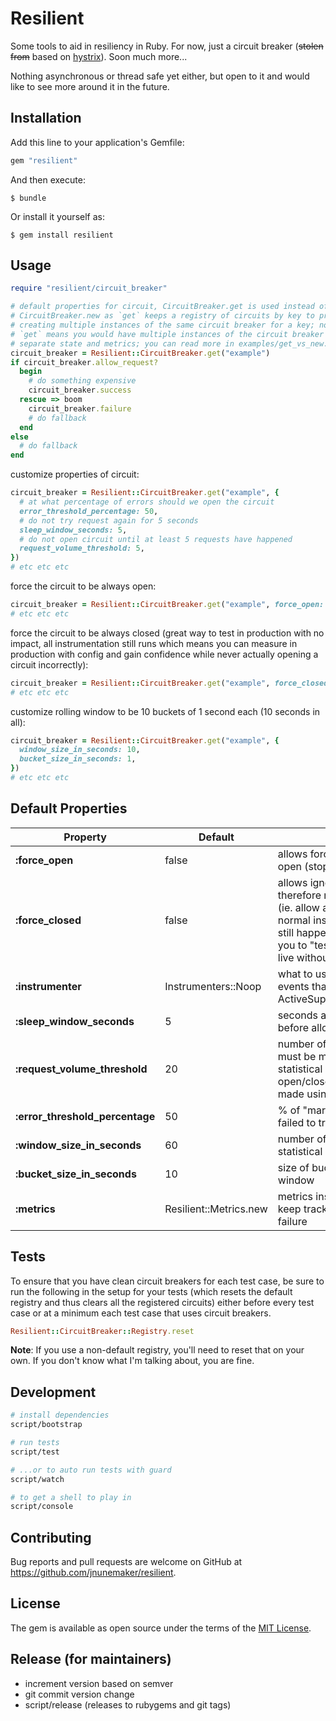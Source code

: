 # Resilient

Some tools to aid in resiliency in Ruby. For now, just a circuit breaker (~~stolen from~~ based on [hystrix](https://github.com/netflix/hystrix)). Soon much more...

Nothing asynchronous or thread safe yet either, but open to it and would like to see more around it in the future.

## Installation

Add this line to your application's Gemfile:

```ruby
gem "resilient"
```

And then execute:

    $ bundle

Or install it yourself as:

    $ gem install resilient

## Usage

```ruby
require "resilient/circuit_breaker"

# default properties for circuit, CircuitBreaker.get is used instead of
# CircuitBreaker.new as `get` keeps a registry of circuits by key to prevent
# creating multiple instances of the same circuit breaker for a key; not using
# `get` means you would have multiple instances of the circuit breaker and thus
# separate state and metrics; you can read more in examples/get_vs_new.rb
circuit_breaker = Resilient::CircuitBreaker.get("example")
if circuit_breaker.allow_request?
  begin
    # do something expensive
    circuit_breaker.success
  rescue => boom
    circuit_breaker.failure
    # do fallback
  end
else
  # do fallback
end
```

customize properties of circuit:

```ruby
circuit_breaker = Resilient::CircuitBreaker.get("example", {
  # at what percentage of errors should we open the circuit
  error_threshold_percentage: 50,
  # do not try request again for 5 seconds
  sleep_window_seconds: 5,
  # do not open circuit until at least 5 requests have happened
  request_volume_threshold: 5,
})
# etc etc etc
```

force the circuit to be always open:

```ruby
circuit_breaker = Resilient::CircuitBreaker.get("example", force_open: true)
# etc etc etc
```

force the circuit to be always closed (great way to test in production with no impact, all instrumentation still runs which means you can measure in production with config and gain confidence while never actually opening a circuit incorrectly):

```ruby
circuit_breaker = Resilient::CircuitBreaker.get("example", force_closed: true)
# etc etc etc
```

customize rolling window to be 10 buckets of 1 second each (10 seconds in all):

```ruby
circuit_breaker = Resilient::CircuitBreaker.get("example", {
  window_size_in_seconds: 10,
  bucket_size_in_seconds: 1,
})
# etc etc etc
```

## Default Properties

Property                        | Default                | Notes
--------------------------------|------------------------|--------
**:force_open**                 | false                  | allows forcing the circuit open (stopping all requests)
**:force_closed**               | false                  | allows ignoring errors and therefore never trip "open" (ie. allow all traffic through); normal instrumentation will still happen, thus allowing you to "test" configuration live without impact
**:instrumenter**               | Instrumenters::Noop    | what to use to instrument all events that happen (ie: ActiveSupport::Notifications)
**:sleep_window_seconds**       | 5                      | seconds after tripping circuit before allowing retry
**:request_volume_threshold**   | 20                     | number of requests that must be made within a statistical window before open/close decisions are made using stats
**:error_threshold_percentage** | 50                     |  % of "marks" that must be failed to trip the circuit
**:window_size_in_seconds**     | 60                     | number of seconds in the statistical window
**:bucket_size_in_seconds**     | 10                     | size of buckets in statistical window
**:metrics**                    | Resilient::Metrics.new | metrics instance used to keep track of success and failure

## Tests

To ensure that you have clean circuit breakers for each test case, be sure to run the following in the setup for your tests (which resets the default registry and thus clears all the registered circuits) either before every test case or at a minimum each test case that uses circuit breakers.

```ruby
Resilient::CircuitBreaker::Registry.reset
```

**Note**: If you use a non-default registry, you'll need to reset that on your own. If you don't know what I'm talking about, you are fine.

## Development

```bash
# install dependencies
script/bootstrap

# run tests
script/test

# ...or to auto run tests with guard
script/watch

# to get a shell to play in
script/console
```

## Contributing

Bug reports and pull requests are welcome on GitHub at https://github.com/jnunemaker/resilient.

## License

The gem is available as open source under the terms of the [MIT License](http://opensource.org/licenses/MIT).

## Release (for maintainers)

* increment version based on semver
* git commit version change
* script/release (releases to rubygems and git tags)
